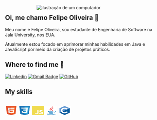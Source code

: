 <img src="https://raw.githubusercontent.com/MicaelliMedeiros/micaellimedeiros/master/image/computer-illustration.png" alt="ilustração de um computador" min-width="400px" max-width="400px" width="400px" align="right">


## Oi, me chamo Felipe Oliveira 👋


<div>
  <p>
    Meu nome é Felipe Oliveira, sou estudante de Engenharia de Software na Jala University, nos EUA.
  </p>
  <p>
    Atualmente estou focado em aprimorar minhas habilidades em Java e JavaScript por meio da criação de projetos práticos. 
  </p>
 </div>

 <!-- <div>
  <a href="https://beacons.ai/Erissu">
    <img height="180em" src="https://github-readme-stats.vercel.app/api?username=Erissu&show_icons=true&theme=dark&include_all_commits=true&count_private=true" />
  
 <img height="180em" src="https://github-readme-stats.vercel.app/api/top-langs/?username=Erissu&layout=compact&langs_count=3&theme=dark&hide=html,css" />
  </a>
</div> -->

## Where to find me 👾 

[![Linkedin](https://img.shields.io/badge/-Felipe-blue?style=flat-square&logo=Linkedin&logoColor=white&link=https://www.linkedin.com/in/felipe-oliveira-9779b1330/)](https://www.linkedin.com/in/felipe-oliveira-9779b1330/)
[![Gmail Badge](https://img.shields.io/badge/-ofelipe.code@gmail.com-006bed?style=flat-square&logo=Gmail&logoColor=white&link=mailto:SEU-EMAIL)](mailto:ofelipe.code@gmail.com)
[![GitHub](https://img.shields.io/github/followers/Erissu?label=follow&style=social)](https://github.com/Erissu)



## My skills
<div style="display: inline_block"><br>
  <img align="center" alt="HTML" height="30" width="40" src="https://raw.githubusercontent.com/devicons/devicon/master/icons/html5/html5-original.svg">
  <img align="center" alt="CSS" height="30" width="40" src="https://raw.githubusercontent.com/devicons/devicon/master/icons/css3/css3-original.svg">
  <img align="center" alt="JavaScript" height="30" width="40" src="https://raw.githubusercontent.com/devicons/devicon/master/icons/javascript/javascript-plain.svg">
  <img align="center" alt="Java" height="30" width="40" src="https://raw.githubusercontent.com/devicons/devicon/master/icons/java/java-original.svg">
  <img align="center" alt="C" height="30" width="40" src="https://raw.githubusercontent.com/devicons/devicon/master/icons/c/c-original.svg">
</div>

